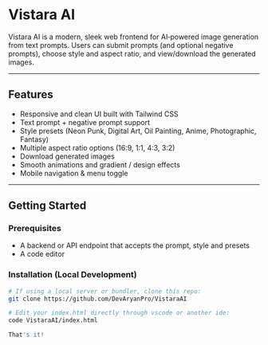 # Vistara AI

Vistara AI is a modern, sleek web frontend for AI‑powered image generation from text prompts. Users can submit prompts (and optional negative prompts), choose style and aspect ratio, and view/download the generated images.

---

## Features

- Responsive and clean UI built with Tailwind CSS  
- Text prompt + negative prompt support  
- Style presets (Neon Punk, Digital Art, Oil Painting, Anime, Photographic, Fantasy)  
- Multiple aspect ratio options (16:9, 1:1, 4:3, 3:2)  
- Download generated images  
- Smooth animations and gradient / design effects  
- Mobile navigation & menu toggle  

---

## Getting Started

### Prerequisites

- A backend or API endpoint that accepts the prompt, style and presets
- A code editor


### Installation (Local Development)

```bash
# If using a local server or bundler, clone this repo:
git clone https://github.com/DevAryanPro/VistaraAI

# Edit your index.html directly through vscode or another ide:
code VistaraAI/index.html

That's it! 

